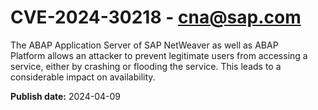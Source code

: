 # CVE-2024-30218 - cna@sap.com

The ABAP Application Server of SAP NetWeaver as well as ABAP Platform allows an attacker to prevent legitimate users from accessing a service, either by crashing or flooding the service. This leads to a considerable impact on availability.



**Publish date:** 2024-04-09
